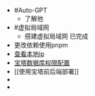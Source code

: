 - #Auto-GPT
	- 了解他
- #虚拟局域网
	- 搭建虚拟局域网 已完成
- 更改依赖使用pnpm
- [查看本地ip](https://whoer.net/zh)
- [宝塔数据库权限配置](https://blog.csdn.net/qq15577969/article/details/118726168)
- [[使用宝塔前后端部署]]
-
-